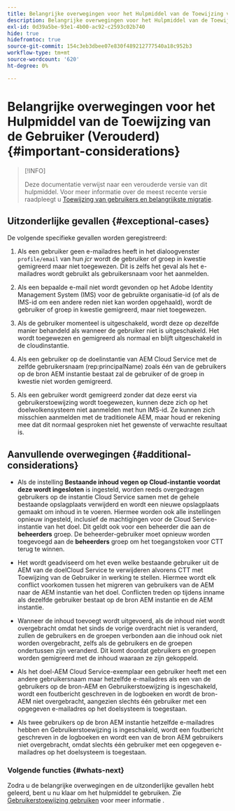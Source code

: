 ```yaml
---
title: Belangrijke overwegingen voor het Hulpmiddel van de Toewijzing van de Gebruiker (Verouderd)
description: Belangrijke overwegingen voor het Hulpmiddel van de Toewijzing van de Gebruiker (Verouderd)
exl-id: 0d39a5be-93e1-4b00-ac92-c2593c02b740
hide: true
hidefromtoc: true
source-git-commit: 154c3eb3dbee07e830f489212777540a18c952b3
workflow-type: tm+mt
source-wordcount: '620'
ht-degree: 0%

---
```


# Belangrijke overwegingen voor het Hulpmiddel van de Toewijzing van de Gebruiker (Verouderd) {#important-considerations}

>[!INFO]
>
>Deze documentatie verwijst naar een verouderde versie van dit hulpmiddel. Voor meer informatie over de meest recente versie raadpleegt u [Toewijzing van gebruikers en belangrijkste migratie](/help/journey-migration/content-transfer-tool/using-content-transfer-tool/user-mapping-and-migration.md).

## Uitzonderlijke gevallen {#exceptional-cases}

De volgende specifieke gevallen worden geregistreerd:

1. Als een gebruiker geen e-mailadres heeft in het dialoogvenster `profile/email` van hun *jcr* wordt de gebruiker of groep in kwestie gemigreerd maar niet toegewezen.  Dit is zelfs het geval als het e-mailadres wordt gebruikt als gebruikersnaam voor het aanmelden.

1. Als een bepaalde e-mail niet wordt gevonden op het Adobe Identity Management System (IMS) voor de gebruikte organisatie-id (of als de IMS-id om een andere reden niet kan worden opgehaald), wordt de gebruiker of groep in kwestie gemigreerd, maar niet toegewezen.

1. Als de gebruiker momenteel is uitgeschakeld, wordt deze op dezelfde manier behandeld als wanneer de gebruiker niet is uitgeschakeld. Het wordt toegewezen en gemigreerd als normaal en blijft uitgeschakeld in de cloudinstantie.

1. Als een gebruiker op de doelinstantie van AEM Cloud Service met de zelfde gebruikersnaam (rep:principalName) zoals één van de gebruikers op de bron AEM instantie bestaat zal de gebruiker of de groep in kwestie niet worden gemigreerd.

1. Als een gebruiker wordt gemigreerd zonder dat deze eerst via gebruikerstoewijzing wordt toegewezen, kunnen deze zich op het doelwolkensysteem niet aanmelden met hun IMS-id.  Ze kunnen zich misschien aanmelden met de traditionele AEM, maar houd er rekening mee dat dit normaal gesproken niet het gewenste of verwachte resultaat is.

## Aanvullende overwegingen {#additional-considerations}

* Als de instelling **Bestaande inhoud vegen op Cloud-instantie voordat deze wordt ingesloten** is ingesteld, worden reeds overgedragen gebruikers op de instantie Cloud Service samen met de gehele bestaande opslagplaats verwijderd en wordt een nieuwe opslagplaats gemaakt om inhoud in te voeren. Hiermee worden ook alle instellingen opnieuw ingesteld, inclusief de machtigingen voor de Cloud Service-instantie van het doel. Dit geldt ook voor een beheerder die aan de **beheerders** groep. De beheerder-gebruiker moet opnieuw worden toegevoegd aan de **beheerders** groep om het toegangstoken voor CTT terug te winnen.

* Het wordt geadviseerd om het even welke bestaande gebruiker uit de AEM van de doelCloud Service te verwijderen alvorens CTT met Toewijzing van de Gebruiker in werking te stellen. Hiermee wordt elk conflict voorkomen tussen het migreren van gebruikers van de AEM naar de AEM instantie van het doel. Conflicten treden op tijdens inname als dezelfde gebruiker bestaat op de bron AEM instantie en de AEM instantie.

* Wanneer de inhoud toevoegt wordt uitgevoerd, als de inhoud niet wordt overgebracht omdat het sinds de vorige overdracht niet is veranderd, zullen de gebruikers en de groepen verbonden aan die inhoud ook niet worden overgebracht, zelfs als de gebruikers en de groepen ondertussen zijn veranderd. Dit komt doordat gebruikers en groepen worden gemigreerd met de inhoud waaraan ze zijn gekoppeld.

* Als het doel-AEM Cloud Service-exemplaar een gebruiker heeft met een andere gebruikersnaam maar hetzelfde e-mailadres als een van de gebruikers op de bron-AEM en Gebruikerstoewijzing is ingeschakeld, wordt een foutbericht geschreven in de logboeken en wordt de bron-AEM niet overgebracht, aangezien slechts één gebruiker met een opgegeven e-mailadres op het doelsysteem is toegestaan.

* Als twee gebruikers op de bron AEM instantie hetzelfde e-mailadres hebben en Gebruikerstoewijzing is ingeschakeld, wordt een foutbericht geschreven in de logboeken en wordt een van de bron AEM gebruikers niet overgebracht, omdat slechts één gebruiker met een opgegeven e-mailadres op het doelsysteem is toegestaan.

### Volgende functies {#whats-next}

Zodra u de belangrijke overwegingen en de uitzonderlijke gevallen hebt geleerd, bent u nu klaar om het hulpmiddel te gebruiken. Zie [Gebruikerstoewijzing gebruiken](/help/journey-migration/content-transfer-tool/user-mapping-tool-legacy/using-user-mapping-tool-legacy.md) voor meer informatie .
